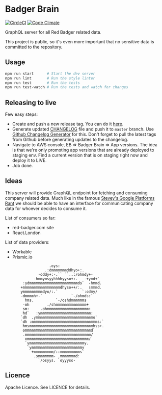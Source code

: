 Badger Brain
============

[![CircleCI](https://circleci.com/gh/redbadger/badger-brain.svg?style=shield)](https://circleci.com/gh/redbadger/badger-brain)
[![Code Climate](https://codeclimate.com/github/redbadger/badger-brain/badges/gpa.svg)](https://codeclimate.com/github/redbadger/badger-brain)

GraphQL server for all Red Badger related data.

This project is public, so it's even more important that no sensitive data is
committed to the repository.

## Usage

```sh
npm run start      # Start the dev server
npm run lint       # Run the style linter
npm run test       # Run the tests
npm run test-watch # Run the tests and watch for changes
```

## Releasing to live

Few easy steps:

* Create and push a new release tag. You can do it [here][releases].
* Generate updated [CHANGELOG][changelog] file and push it to `master` branch.
  Use [Github Changelog Generator][generator] for this. Don't forget to pull
  the latest tags from Github before generating updates to the changelog.
* Navigate to AWS console, EB => Badger Brain => App versions. The idea is
  that we're only promoting app versions that are already deployed to staging
  env. Find a current version that is on staging right now and deploy it to
  LIVE.
* Job done.

[releases]: https://github.com/redbadger/badger-brain/releases
[changelog]: https://github.com/redbadger/badger-brain/blob/master/CHANGELOG.md
[generator]: https://github.com/skywinder/github-changelog-generator

## Ideas

This server will provide GraphQL endpoint for fetching and consuming company
related data. Much like in the famous [Stevey's Google Platforms Rant][rant]
we should be able to have an interface for communicating company data for
whoever decides to consume it.

[rant]: https://gist.github.com/chitchcock/1281611

List of consumers so far:

* red-badger.com site
* React.London

List of data providers:

* Workable
* Prismic.io

```
                    .oys:
                  .:dmmmmmmmddhyo+:.
               -oddy+:-.`` ``..:/ohmdy+-
             -hmmyosyyhhhhyyso+:.   -+ymd+`
        :ydmmmmmmmmmmmmmmmmmmmmmmds`  -hmmd.
       +mmmmmmmmmmmmmmmmmdhyso++/:.   smmmd.
       ymmmmmmmmmdyo/:.`           `:odmy/
       -dmmmmh+-`             `-/ohmds:`
         hms.          `-/oshdmmmmmms
        -mh        ./shmmmmmmmmmmmmmm+
        sm:     .ohmmmmmmmmmmmmmmmmmmm:
        hd`   :ymmmmmmmmmmmmmmmmmmmmmmm:
       `dh  .ymmmmmmmmmmmmmmmmmmmmmmmmmmo`
       `dh :mmmmmmmmmmmmmmmmmmmmmmmmmmmmmms:`
        hmsmmmmmmmmmmmmmmmmmmmmmmmmmmmmmhss+.
        ommmmmmmmmmmmmmmmmmmmmmmmmmmmmmd`
        .mmmmmmmmmmmmmmmmmmmmmmmmmmmmmm/
         ommmmmmmmmmmmmmmmmmmmmmmmmmmm/
         `ymmmmmmmmmmmmmmmmmmmmmmmmmy.
          `ymmmmmmmmmmmmmmmmmmmmmmmy
            +mmmmmmmmm/::mmmmmmmmms`
             .smmmmmmm- .mmmmmmmd:
               `/osyys. `oyyyso-
```

## Licence

Apache Licence. See LICENCE for details.
